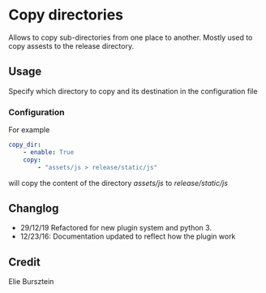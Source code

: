 # Copy directories

Allows to copy sub-directories from one place to another.
Mostly used to copy assests to the release directory.

## Usage

Specify which directory to copy and its destination in the configuration file

### Configuration

For example

```yaml
copy_dir:
    - enable: True
    copy:
        - "assets/js > release/static/js"
```

will copy the content of the directory *assets/js* to  *release/static/js*

## Changlog

- 29/12/19 Refactored for new plugin system and python 3.
- 12/23/16: Documentation updated to reflect how the plugin work

## Credit

Elie Bursztein
